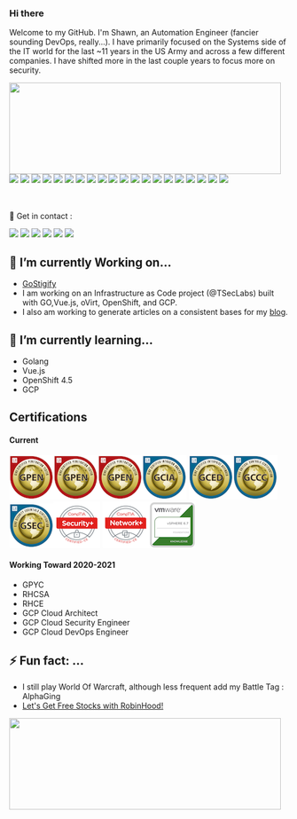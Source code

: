 ### Hi there 
Welcome to my GitHub. I'm Shawn, an Automation Engineer (fancier sounding DevOps, really...). I have primarily focused on the Systems side of the IT world for the last ~11 years in the US Army and across a few different companies. I have shifted more in the last couple years to focus more on security.
<p>
 <p>
   <img align="left" width="490" height="165" src="https://github-readme-stats.vercel.app/api?username=ShawnStephens517&show_icons=true hide_border=false&line_height=20&title_color=f69673&icon_color=1b93c9&show_owner=true"/>

   <img src="https://img.shields.io/badge/-Github-181717?style=flat-square&logo=GitHub&logoColor=white"/>
   <a href="https://gitlab.com/shawnstephens517"> <img src="https://img.shields.io/badge/-Gitlab-181717?style=flat-square&logo=Gitlab&logoColor=white"/></a>

   <img src="https://img.shields.io/badge/-Git-F44D27?style=flat-square&logo=Git&logoColor=white"/>
   <img src="https://img.shields.io/badge/-NGINX-black?style=flat-square&logo=NGINX&logoColor=green"/>
   <img src="https://img.shields.io/badge/-Jira-0079BF?style=flat-square&logo=Jira&logoColor=white"/>
   <img src="https://img.shields.io/badge/-Slack-E01563?style=flat-square&logo=Slack&logoColor=white"/>
   <img src="https://img.shields.io/badge/-PostgreSQL-black?style=flat-square&logo=PostgreSQL&logoColor=Blue"/>
   <img src="https://img.shields.io/badge/-Vue.js-42B883?style=flat-square&logo=Vue.js&logoColor=white"/>
   <img src="https://img.shields.io/badge/-Go-00ADD8?style=flat-square&logo=Go&logoColor=White"/>
   <img src="https://img.shields.io/badge/-Python-3776AB?style=flat-square&logo=Python&logoColor=green"/>
   <img src="https://img.shields.io/badge/-HTML5-E34F26?style=flat-square&logo=HTML5&logoColor=white"/>
   <img src="https://img.shields.io/badge/-CSS3-1572B6?style=flat-square&logo=CSS3&logoColor=white"/>
   <img src="https://img.shields.io/badge/-Red%20Hat-black?style=flat-square&logo=Red%20Hat&logoColor=red"/>
   <img src="https://img.shields.io/badge/-OpenShift-EE0000?style=flat-square&logo=Red%20Hat%20Open%20Shift&logoColor=white"/>
   <img src="https://img.shields.io/badge/-openstack-black?style=flat-square&logo=openstack&logoColor=red"/>
   <img src="https://img.shields.io/badge/-ubuntu-black?style=flat-square&logo=Ubuntu&logoColor=orange"/>
   <img src="https://img.shields.io/badge/-Google%20Cloud-4285F4?style=flat-square&logo=Google%20Cloud&logoColor=yellow"/>
   <img src="https://img.shields.io/badge/-Ansible-222F29?style=flat-square&logo=Ansible&logoColor=white"/>
   <img src="https://img.shields.io/badge/-PowerShell-222F29?style=flat-square&logo=powershell&logoColor=blue"/>
   <img src="https://img.shields.io/badge/-NetApp-0067C5?style=flat-square&logo=netapp&logoColor=white"/>
   
 </p>
</p>
<p>
    <br></br>
    📣 Get in contact :


 <a href="mailto:tseclabs@gmail.com?subject=[GitHub]%20🔥%20add%20contact"><img src="https://img.shields.io/badge/e‑mail-D14836.svg?style=for-the-badge&logo=GMail&logoColor=white"/></a>
 <a href="https://instagram.com/shawnstephens517"><img src="https://img.shields.io/badge/instagram-E4405F.svg?style=for-the-badge&logo=instagram&logoColor=white"/></a>
 <a href="https://twitch.tv/tseclabs"><img src="https://img.shields.io/badge/twitch-9146FF.svg?style=for-the-badge&logo=twitch&logoColor=white"/></a>
 <a href="https://linkedin.com/in/shawnstephens517"><img src="https://img.shields.io/badge/linkedin-0077B5.svg?style=for-the-badge&logo=linkedin&logoColor=white"/></a>
 <a href="https://twitter.com/sstephens517"><img src="https://img.shields.io/badge/twitter-1DA1F2.svg?style=for-the-badge&logo=twitter&logoColor=white"/></a>
 <a href="https://discord.gg/bDerP5m"><img src="https://img.shields.io/badge/-Discord-7289DA.svg?style=for-the-badge&logo=discord&logoColor=white"/></a>
</p>


##  🔭 I’m currently Working on...
- <a href="https://github.com/tseclabs/gostigify">GoStigify</a>
- I am working on an Infrastructure as Code project (@TSecLabs) built with GO,Vue.js, oVirt, OpenShift, and GCP.
- I also am working to generate articles on a consistent bases for my <a href="https://tseclabs.com/blog" add target="_blank">blog</a>. 
## 🌱 I’m currently learning...
- Golang
- Vue.js
- OpenShift 4.5
- GCP

## Certifications
#### Current
 ![GPEN](assets/gpen.png)![GWAPT](assets/gpen.png)![GCIH](assets/gpen.png)![GCIA](assets/gcia.png)
 ![GCED](assets/gced.png)![GCCC](assets/gccc.png)![GSEC](assets/gsec.png)![Security +](assets/secplus.png)
 ![Network +](assets/netplus.png)![vSphere Foundation](assets/vsf.png)

#### Working Toward 2020-2021
- GPYC
- RHCSA
- RHCE
- GCP Cloud Architect
- GCP Cloud Security Engineer
- GCP Cloud DevOps Engineer

## ⚡ Fun fact: ...
- I still play World Of Warcraft, although less frequent add my Battle Tag : AlphaGing
- [Let's Get Free Stocks with RobinHood!](https://join.robinhood.com/shawns428)

<img align="center" width="490" height="165" src="https://github-readme-stats.vercel.app/api/top-langs/?username=shawnstephens517&layout=compact"/>

 